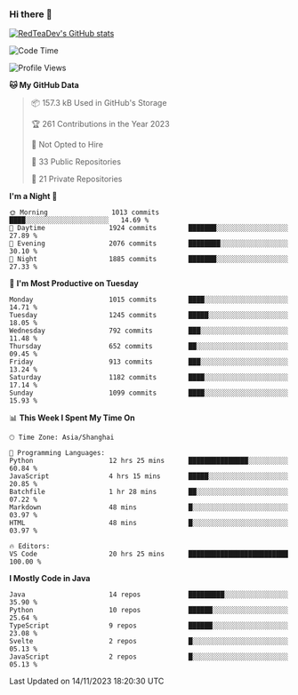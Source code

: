 ### Hi there 👋

<!--
**RedTeaDev/RedTeaDev** is a ✨ _special_ ✨ repository because its `README.md` (this file) appears on your GitHub profile.

Here are some ideas to get you started:

- 🔭 I’m currently working on ...
- 🌱 I’m currently learning ...
- 👯 I’m looking to collaborate on ...
- 🤔 I’m looking for help with ...
- 💬 Ask me about ...
- 📫 How to reach me: ...
- 😄 Pronouns: ...
- ⚡ Fun fact: ...
-->

<!--
[![wakatime](https://wakatime.com/badge/user/6b101ed0-04c0-4490-9283-eb61f2efff96.svg)](https://wakatime.com/@6b101ed0-04c0-4490-9283-eb61f2efff96)
!-->

[![RedTeaDev's GitHub stats](https://github-readme-stats.vercel.app/api?username=RedTeaDev)](https://github.com/anuraghazra/github-readme-stats)
<!--
[![willianrod's wakatime stats](https://github-readme-stats.vercel.app/api/wakatime?username=RedTeaDev)](https://github.com/anuraghazra/github-readme-stats)
!-->
<!--START_SECTION:waka-->
![Code Time](http://img.shields.io/badge/Code%20Time-1%2C847%20hrs%208%20mins-blue)

![Profile Views](http://img.shields.io/badge/Profile%20Views-2-blue)

**🐱 My GitHub Data** 

> 📦 157.3 kB Used in GitHub's Storage 
 > 
> 🏆 261 Contributions in the Year 2023
 > 
> 🚫 Not Opted to Hire
 > 
> 📜 33 Public Repositories 
 > 
> 🔑 21 Private Repositories 
 > 
**I'm a Night 🦉** 

```text
🌞 Morning                1013 commits        ████░░░░░░░░░░░░░░░░░░░░░   14.69 % 
🌆 Daytime                1924 commits        ███████░░░░░░░░░░░░░░░░░░   27.89 % 
🌃 Evening                2076 commits        ████████░░░░░░░░░░░░░░░░░   30.10 % 
🌙 Night                  1885 commits        ███████░░░░░░░░░░░░░░░░░░   27.33 % 
```
📅 **I'm Most Productive on Tuesday** 

```text
Monday                   1015 commits        ████░░░░░░░░░░░░░░░░░░░░░   14.71 % 
Tuesday                  1245 commits        █████░░░░░░░░░░░░░░░░░░░░   18.05 % 
Wednesday                792 commits         ███░░░░░░░░░░░░░░░░░░░░░░   11.48 % 
Thursday                 652 commits         ██░░░░░░░░░░░░░░░░░░░░░░░   09.45 % 
Friday                   913 commits         ███░░░░░░░░░░░░░░░░░░░░░░   13.24 % 
Saturday                 1182 commits        ████░░░░░░░░░░░░░░░░░░░░░   17.14 % 
Sunday                   1099 commits        ████░░░░░░░░░░░░░░░░░░░░░   15.93 % 
```


📊 **This Week I Spent My Time On** 

```text
🕑︎ Time Zone: Asia/Shanghai

💬 Programming Languages: 
Python                   12 hrs 25 mins      ███████████████░░░░░░░░░░   60.84 % 
JavaScript               4 hrs 15 mins       █████░░░░░░░░░░░░░░░░░░░░   20.85 % 
Batchfile                1 hr 28 mins        ██░░░░░░░░░░░░░░░░░░░░░░░   07.22 % 
Markdown                 48 mins             █░░░░░░░░░░░░░░░░░░░░░░░░   03.97 % 
HTML                     48 mins             █░░░░░░░░░░░░░░░░░░░░░░░░   03.97 % 

🔥 Editors: 
VS Code                  20 hrs 25 mins      █████████████████████████   100.00 % 
```

**I Mostly Code in Java** 

```text
Java                     14 repos            █████████░░░░░░░░░░░░░░░░   35.90 % 
Python                   10 repos            ██████░░░░░░░░░░░░░░░░░░░   25.64 % 
TypeScript               9 repos             ██████░░░░░░░░░░░░░░░░░░░   23.08 % 
Svelte                   2 repos             █░░░░░░░░░░░░░░░░░░░░░░░░   05.13 % 
JavaScript               2 repos             █░░░░░░░░░░░░░░░░░░░░░░░░   05.13 % 
```




 Last Updated on 14/11/2023 18:20:30 UTC
<!--END_SECTION:waka-->


